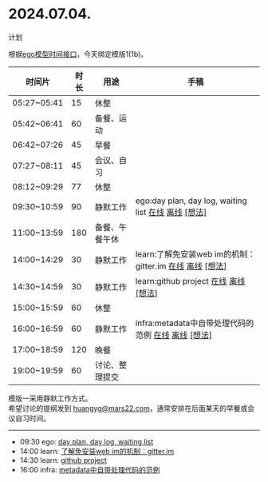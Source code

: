 # 2024.07.04.
计划  

根据[ego模型时间接口](https://gitee.com/hyg/blog/blob/master/timeflow.md)，今天绑定模版1(1b)。

| 时间片 | 时长 | 用途 | 手稿 |
| --- | --- | --- | --- |
| 05:27~05:41 | 15 | 休整 |  |
| 05:42~06:41 | 60 | 备餐、运动 |  |
| 06:42~07:26 | 45 | 早餐 |  |
| 07:27~08:11 | 45 | 会议、自习 |  |
| 08:12~09:29 | 77 | 休整 |  |
| 09:30~10:59 | 90 | 静默工作 | ego:day plan, day log, waiting list  [在线](http://simp.ly/p/j1SspP) [离线](../../draft/2024/07/20240704093000.md) <a href="mailto:huangyg@mars22.com?subject=关于2024.07.04.[day plan, day log, waiting list]任务&body=日期: 20240704%0D%0A序号: 5%0D%0A手稿:../../draft/2024/07/20240704093000.md%0D%0A---请勿修改邮件主题及以上内容 从下一行开始写您的想法---%0D%0A">[想法]</a> |
| 11:00~13:59 | 180 | 备餐、午餐午休 |  |
| 14:00~14:29 | 30 | 静默工作 | learn:了解免安装web im的机制：gitter.im  [在线](http://simp.ly/p/8t3vlk) [离线](../../draft/2024/07/20240704140000.md) <a href="mailto:huangyg@mars22.com?subject=关于2024.07.04.[了解免安装web im的机制：gitter.im]任务&body=日期: 20240704%0D%0A序号: 7%0D%0A手稿:../../draft/2024/07/20240704140000.md%0D%0A---请勿修改邮件主题及以上内容 从下一行开始写您的想法---%0D%0A">[想法]</a> |
| 14:30~14:59 | 30 | 静默工作 | learn:github project  [在线](http://simp.ly/p/5k9gJy) [离线](../../draft/2024/07/20240704143000.md) <a href="mailto:huangyg@mars22.com?subject=关于2024.07.04.[github project]任务&body=日期: 20240704%0D%0A序号: 8%0D%0A手稿:../../draft/2024/07/20240704143000.md%0D%0A---请勿修改邮件主题及以上内容 从下一行开始写您的想法---%0D%0A">[想法]</a> |
| 15:00~15:59 | 60 | 休整 |  |
| 16:00~16:59 | 60 | 静默工作 | infra:metadata中自带处理代码的范例  [在线](http://simp.ly/p/4QDThK) [离线](../../draft/2024/07/20240704160000.md) <a href="mailto:huangyg@mars22.com?subject=关于2024.07.04.[metadata中自带处理代码的范例]任务&body=日期: 20240704%0D%0A序号: 10%0D%0A手稿:../../draft/2024/07/20240704160000.md%0D%0A---请勿修改邮件主题及以上内容 从下一行开始写您的想法---%0D%0A">[想法]</a> |
| 17:00~18:59 | 120 | 晚餐 |  |
| 19:00~19:59 | 60 | 讨论、整理提交 |  |

模版一采用静默工作方式。  
希望讨论的提纲发到 [huangyg@mars22.com](mailto:huangyg@mars22.com)，通常安排在后面某天的早餐或会议自习时间。

---

- 09:30	ego: [day plan, day log, waiting list](../../../draft/2024/07/20240704093000.md)
- 14:00	learn: [了解免安装web im的机制：gitter.im](../../../draft/2024/07/20240704140000.md)
- 14:30	learn: [github project](../../../draft/2024/07/20240704143000.md)
- 16:00	infra: [metadata中自带处理代码的范例](../../../draft/2024/07/20240704160000.md)
